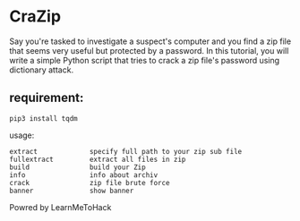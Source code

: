 # CraZip

Say you're tasked to investigate a suspect's computer and you find a zip file that seems very useful but protected by a password. In this tutorial, you will write a simple Python script that tries to crack a zip file's password using dictionary attack.

## requirement:

    pip3 install tqdm

usage:

    extract				specify full path to your zip sub file
    fullextract			extract all files in zip
    build				build your Zip
    info 				info about archiv
    crack				zip file brute force
    banner				show banner




Powred by LearnMeToHack
